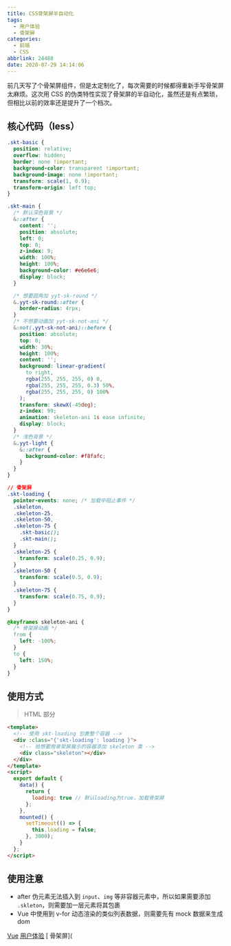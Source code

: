 ```yaml
---
title: CSS骨架屏半自动化
tags:
  - 用户体验
  - 骨架屏
categories:
  - 前端
  - CSS
abbrlink: 24488
date: 2020-07-29 14:14:06
---
```


前几天写了个骨架屏组件，但是太定制化了，每次需要的时候都得重新手写骨架屏太麻烦。这次用 CSS 的伪类特性实现了骨架屏的半自动化，虽然还是有点繁琐，但相比以前的效率还是提升了一个档次。

<!-- more -->

## 核心代码（less）

```css
.skt-basic {
  position: relative;
  overflow: hidden;
  border: none !important;
  background-color: transparent !important;
  background-image: none !important;
  transform: scale(1, 0.9);
  transform-origin: left top;
}

.skt-main {
  /* 默认深色背景 */
  &::after {
    content: '';
    position: absolute;
    left: 0;
    top: 0;
    z-index: 9;
    width: 100%;
    height: 100%;
    background-color: #e6e6e6;
    display: block;
  }

  /* 想要圆角加 yyt-sk-round */
  &.yyt-sk-round::after {
    border-radius: 4rpx;
  }
  /* 不想要动画加 yyt-sk-not-ani */
  &:not(.yyt-sk-not-ani)::before {
    position: absolute;
    top: 0;
    width: 30%;
    height: 100%;
    content: '';
    background: linear-gradient(
      to right,
      rgba(255, 255, 255, 0) 0,
      rgba(255, 255, 255, 0.3) 50%,
      rgba(255, 255, 255, 0) 100%
    );
    transform: skewX(-45deg);
    z-index: 99;
    animation: skeleton-ani 1s ease infinite;
    display: block;
  }
  /* 浅色背景 */
  &.yyt-light {
    &::after {
      background-color: #f8fafc;
    }
  }
}

// 骨架屏
.skt-loading {
  pointer-events: none; /* 加载中阻止事件 */
  .skeleton,
  .skeleton-25,
  .skeleton-50,
  .skeleton-75 {
    .skt-basic();
    .skt-main();
  }
  .skeleton-25 {
    transform: scale(0.25, 0.9);
  }
  .skeleton-50 {
    transform: scale(0.5, 0.9);
  }
  .skeleton-75 {
    transform: scale(0.75, 0.9);
  }
}

@keyframes skeleton-ani {
  /* 骨架屏动画 */
  from {
    left: -100%;
  }
  to {
    left: 150%;
  }
}
```

## 使用方式

> HTML 部分

```html
<template>
  <!-- 使用 skt-loading 包裹整个容器 -->
  <div :class="{'skt-loading': loading }">
    <!-- 给想要用骨架屏展示的容器添加 skeleton 类 -->
    <div class="skeleton"></div>
  </div>
</template>
<script>
  export default {
    data() {
      return {
        loading: true // 默认loading为true，加载骨架屏
      };
    },
    mounted() {
      setTimeout(() => {
        this.loading = false;
      }, 3000);
    }
  };
</script>
```

## 使用注意

- after 伪元素无法插入到 `input`、`img` 等非容器元素中，所以如果需要添加 `.skleton`，则需要加一层元素将其包裹
- Vue 中使用到 v-for 动态渲染的类似列表数据，则需要先有 mock 数据来生成 dom

[ Vue](https://evestorm.github.io/tags/Vue/) [ 用户体验](https://evestorm.github.io/tags/用户体验/) [ 骨架屏](
